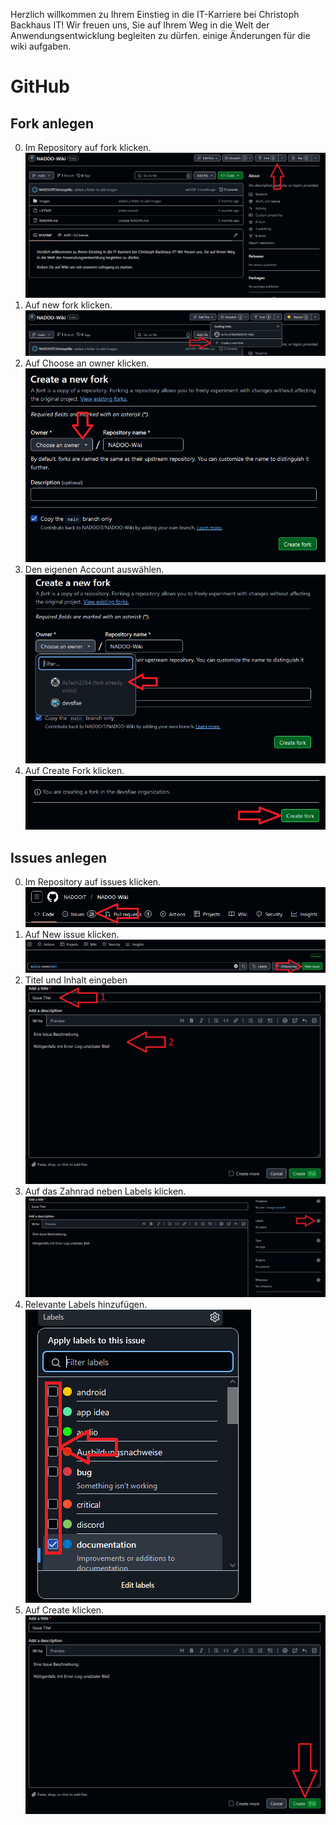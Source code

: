 Herzlich willkommen zu Ihrem Einstieg in die IT-Karriere bei Christoph Backhaus IT! Wir freuen uns, Sie auf Ihrem Weg in die Welt der Anwendungsentwicklung begleiten zu dürfen.
einige Änderungen für die wiki aufgaben. 

# **GitHub**

## Fork anlegen

0. Im Repository auf fork klicken.
![Schritt 0](/images/GitHub_Fork_0.PNG)
1. Auf new fork klicken.
![Schritt 1](/images/GitHub_Fork_1.PNG)
2. Auf Choose an owner klicken.
![Schritt 2](/images/GitHub_Fork_3.PNG)
3. Den eigenen Account auswählen.
![Schritt 3](/images/GitHub_Fork_4.PNG)
4. Auf Create Fork klicken.
![Schritt 4](/images/GitHub_Fork_5.PNG)

## Issues anlegen

0. Im Repository auf issues klicken.
![Schritt 0](/images/GitHub_Issues_0.PNG)
1. Auf New issue klicken.
![Schritt 1](/images/GitHub_Issues_1.PNG)
2. Titel und Inhalt eingeben
![Schritt 2](/images/GitHub_Issues_2.PNG)
3. Auf das Zahnrad neben Labels klicken.
![Schritt 3](/images/GitHub_Issues_3.PNG)
4. Relevante Labels hinzufügen.
![Schritt 4](/images/GitHub_Issues_4.PNG)
5. Auf Create klicken.
![Schritt 5](/images/GitHub_Issues_5.PNG)